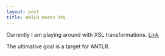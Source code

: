 ```yaml
---
layout: post
title: ANTLR meets XML
---
```

Currently I am playing around with XSL transformations.
[Link](https://github.com/Lotes/antlr-meets-xml)

The ultimative goal is a target for ANTLR.

